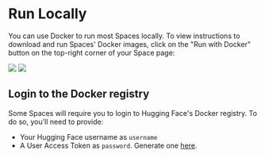 # Run Locally

You can use Docker to run most Spaces locally.
To view instructions to download and run Spaces' Docker images, click on the "Run with Docker" button on the top-right corner of your Space page:

<div class="flex justify-center">
	<img class="block dark:hidden" src="https://huggingface.co/datasets/huggingface/documentation-images/resolve/main/hub/spaces-run-with-docker.png"/>
	<img class="hidden dark:block" src="https://huggingface.co/datasets/huggingface/documentation-images/resolve/main/hub/spaces-run-with-docker-dark.png"/>
</div>

## Login to the Docker registry

Some Spaces will require you to login to Hugging Face's Docker registry. To do so, you'll need to provide:
- Your Hugging Face username as `username`
- A User Access Token as `password`. Generate one [here](https://huggingface.co/settings/tokens).

